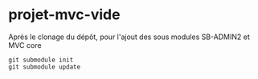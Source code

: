 projet-mvc-vide
===============
Après le clonage du dépôt, pour l'ajout des sous modules SB-ADMIN2 et MVC core


    git submodule init
    git submodule update

